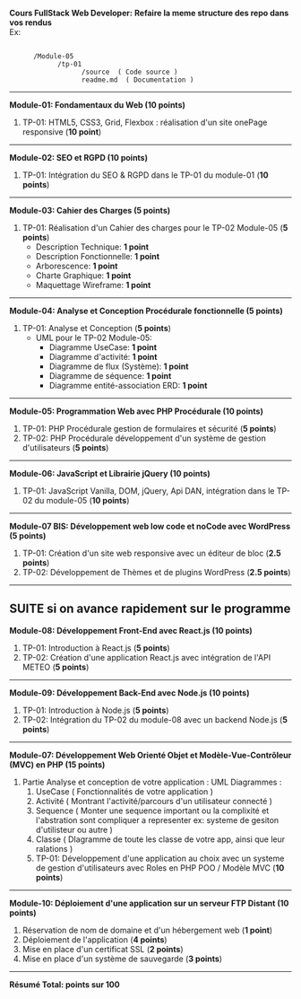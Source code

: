 **Cours FullStack Web Developer:**
**Refaire la meme structure des repo dans vos rendus**  
Ex: 

```  
      
      /Module-05
            /tp-01
                  /source  ( Code source )  
                  readme.md  ( Documentation )  
```

---

**Module-01: Fondamentaux du Web (10 points)**
1. TP-01: HTML5, CSS3, Grid, Flexbox : réalisation d'un site onePage responsive (**10 point**)


---

**Module-02: SEO et RGPD (10 points)**
1. TP-01: Intégration du SEO & RGPD dans le TP-01 du module-01 (**10 points**)

---

**Module-03: Cahier des Charges (5 points)**
1. TP-01: Réalisation d'un Cahier des charges pour le TP-02 Module-05 (**5 points**)
   - Description Technique: **1 point**
   - Description Fonctionnelle: **1 point**
   - Arborescence: **1 point**
   - Charte Graphique: **1 point**
   - Maquettage Wireframe: **1 point**

---

**Module-04: Analyse et Conception Procédurale fonctionnelle (5 points)**
1. TP-01: Analyse et Conception (**5 points**)
   - UML pour le TP-02 Module-05:
     - Diagramme UseCase: **1 point**
     - Diagramme d'activité: **1 point**
     - Diagramme de flux (Système): **1 point**
     - Diagramme de séquence: **1 point**
     - Diagramme entité-association ERD: **1 point**

---

**Module-05: Programmation Web avec PHP Procédurale (10 points)**
1. TP-01: PHP Procédurale gestion de formulaires et sécurité (**5 points**)
2. TP-02: PHP Procédurale développement d'un système de gestion d'utilisateurs  (**5 points**)


---

**Module-06: JavaScript et Librairie jQuery (10 points)**
1. TP-01: JavaScript Vanilla, DOM, jQuery, Api DAN, intégration dans le TP-02 du module-05 (**10 points**)

---


**Module-07 BIS: Développement web low code et noCode avec WordPress (5 points)**
1. TP-01: Création d'un site web responsive avec un éditeur de bloc (**2.5 points**)
2. TP-02: Développement de Thèmes et de plugins WordPress (**2.5 points**)

---


       

## SUITE si on avance rapidement sur le programme






**Module-08: Développement Front-End avec React.js (10 points)**
1. TP-01: Introduction à React.js (**5 points**)
2. TP-02: Création d'une application React.js avec intégration de l'API METEO (**5 points**)


---

**Module-09: Développement Back-End avec Node.js (10 points)**
1. TP-01: Introduction à Node.js (**5 points**)
2. TP-02: Intégration du TP-02 du module-08 avec un backend Node.js (**5 points**)


---

**Module-07: Développement Web Orienté Objet et Modèle-Vue-Contrôleur (MVC) en PHP (15 points)**
1. Partie Analyse et conception de votre application :
   UML Diagrammes :
   1. UseCase ( Fonctionnalités de votre application )
   2. Activité ( Montrant l'activité/parcours d'un utilisateur connecté )
   3. Sequence ( Monter une sequence important ou la complixité et l'abstration sont compliquer a representer ex: systeme de gesiton d'utilisteur ou autre )
   4. Classe ( DIagramme de toute les classe de votre app, ainsi que leur ralations )
   5. TP-01: Développement d'une application au choix avec un systeme de gestion d'utilisateurs avec Roles en PHP POO / Modèle MVC  (**10 points**)

---




**Module-10: Déploiement d'une application sur un serveur FTP Distant (10 points)**
1. Réservation de nom de domaine et d'un hébergement web (**1 point**)
2. Déploiement de l'application (**4 points**)
3. Mise en place d'un certificat SSL (**2 points**)
4. Mise en place d'un système de sauvegarde (**3 points**)

---

**Résumé Total: points sur 100**
